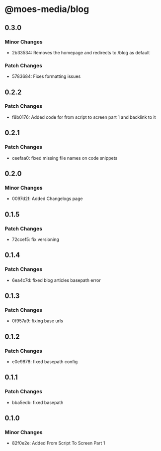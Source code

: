 # @moes-media/blog

## 0.3.0

### Minor Changes

- 2b33534: Removes the homepage and redirects to /blog as default

### Patch Changes

- 5783684: Fixes formatting issues

## 0.2.2

### Patch Changes

- f8b0176: Added code for from script to screen part 1 and backlink to it

## 0.2.1

### Patch Changes

- ceefaa0: fixed missing file names on code snippets

## 0.2.0

### Minor Changes

- 0097d2f: Added Changelogs page

## 0.1.5

### Patch Changes

- 72ccef5: fix versioning

## 0.1.4

### Patch Changes

- 6ea4c7d: fixed blog articles basepath error

## 0.1.3

### Patch Changes

- 0f957a9: fixing base urls

## 0.1.2

### Patch Changes

- e0e9878: fixed basepath config

## 0.1.1

### Patch Changes

- bba5edb: fixed basepath

## 0.1.0

### Minor Changes

- 82f0e2e: Added From Script To Screen Part 1
